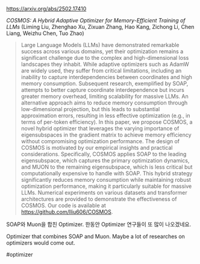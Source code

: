 https://arxiv.org/abs/2502.17410

*COSMOS: A Hybrid Adaptive Optimizer for Memory-Efficient Training of LLMs* (Liming Liu, Zhenghao Xu, Zixuan Zhang, Hao Kang, Zichong Li, Chen Liang, Weizhu Chen, Tuo Zhao)

> Large Language Models (LLMs) have demonstrated remarkable success across various domains, yet their optimization remains a significant challenge due to the complex and high-dimensional loss landscapes they inhabit. While adaptive optimizers such as AdamW are widely used, they suffer from critical limitations, including an inability to capture interdependencies between coordinates and high memory consumption. Subsequent research, exemplified by SOAP, attempts to better capture coordinate interdependence but incurs greater memory overhead, limiting scalability for massive LLMs. An alternative approach aims to reduce memory consumption through low-dimensional projection, but this leads to substantial approximation errors, resulting in less effective optimization (e.g., in terms of per-token efficiency). In this paper, we propose COSMOS, a novel hybrid optimizer that leverages the varying importance of eigensubspaces in the gradient matrix to achieve memory efficiency without compromising optimization performance. The design of COSMOS is motivated by our empirical insights and practical considerations. Specifically, COSMOS applies SOAP to the leading eigensubspace, which captures the primary optimization dynamics, and MUON to the remaining eigensubspace, which is less critical but computationally expensive to handle with SOAP. This hybrid strategy significantly reduces memory consumption while maintaining robust optimization performance, making it particularly suitable for massive LLMs. Numerical experiments on various datasets and transformer architectures are provided to demonstrate the effectiveness of COSMOS. Our code is available at https://github.com/lliu606/COSMOS.

SOAP와 Muon을 합친 Optimizer. 한동안 Optimizer 연구들이 또 많이 나오겠네요.

<english>
Optimizer that combines SOAP and Muon. Maybe a lot of researches on optimizers would come out.
</english>

#optimizer 